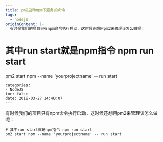 ```yaml
---
title: pm2启动npm下服务的命令
tags:
  - nodejs
originContent: |-
  有时候我们的项目只有npm命令执行启动，这时候还想用pm2来管理该怎么做呢：

  ```
  # 其中run start就是npm指令 npm run start
  pm2 start npm --name 'yourprojectname' -- run start
  ```
categories:
  - NodeJS
toc: false
date: 2018-03-27 14:40:07
---
```


有时候我们的项目只有npm命令执行启动，这时候还想用pm2来管理该怎么做呢：

```
# 其中run start就是npm指令 npm run start
pm2 start npm --name 'yourprojectname' -- run start
```